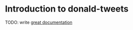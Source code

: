 # Introduction to donald-tweets

TODO: write [great documentation](http://jacobian.org/writing/what-to-write/)
